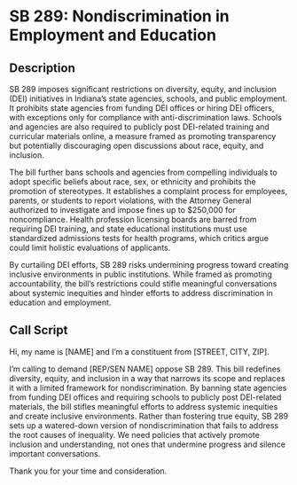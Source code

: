 # SB 289: Nondiscrimination in Employment and Education

## Description
SB 289 imposes significant restrictions on diversity, equity, and inclusion (DEI) initiatives in Indiana’s state agencies, schools, and public employment. It prohibits state agencies from funding DEI offices or hiring DEI officers, with exceptions only for compliance with anti-discrimination laws. Schools and agencies are also required to publicly post DEI-related training and curricular materials online, a measure framed as promoting transparency but potentially discouraging open discussions about race, equity, and inclusion.

The bill further bans schools and agencies from compelling individuals to adopt specific beliefs about race, sex, or ethnicity and prohibits the promotion of stereotypes. It establishes a complaint process for employees, parents, or students to report violations, with the Attorney General authorized to investigate and impose fines up to $250,000 for noncompliance. Health profession licensing boards are barred from requiring DEI training, and state educational institutions must use standardized admissions tests for health programs, which critics argue could limit holistic evaluations of applicants.

By curtailing DEI efforts, SB 289 risks undermining progress toward creating inclusive environments in public institutions. While framed as promoting accountability, the bill’s restrictions could stifle meaningful conversations about systemic inequities and hinder efforts to address discrimination in education and employment.

## Call Script
Hi, my name is [NAME] and I’m a constituent from [STREET, CITY, ZIP].

I’m calling to demand [REP/SEN NAME] oppose SB 289. This bill redefines diversity, equity, and inclusion in a way that narrows its scope and replaces it with a limited framework for nondiscrimination. By banning state agencies from funding DEI offices and requiring schools to publicly post DEI-related materials, the bill stifles meaningful efforts to address systemic inequities and create inclusive environments. Rather than fostering true equity, SB 289 sets up a watered-down version of nondiscrimination that fails to address the root causes of inequality. We need policies that actively promote inclusion and understanding, not ones that undermine progress and silence important conversations.

Thank you for your time and consideration.
